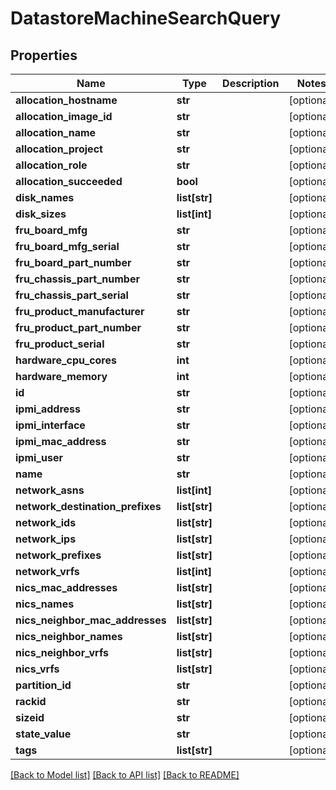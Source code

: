 # DatastoreMachineSearchQuery

## Properties
Name | Type | Description | Notes
------------ | ------------- | ------------- | -------------
**allocation_hostname** | **str** |  | [optional] 
**allocation_image_id** | **str** |  | [optional] 
**allocation_name** | **str** |  | [optional] 
**allocation_project** | **str** |  | [optional] 
**allocation_role** | **str** |  | [optional] 
**allocation_succeeded** | **bool** |  | [optional] 
**disk_names** | **list[str]** |  | [optional] 
**disk_sizes** | **list[int]** |  | [optional] 
**fru_board_mfg** | **str** |  | [optional] 
**fru_board_mfg_serial** | **str** |  | [optional] 
**fru_board_part_number** | **str** |  | [optional] 
**fru_chassis_part_number** | **str** |  | [optional] 
**fru_chassis_part_serial** | **str** |  | [optional] 
**fru_product_manufacturer** | **str** |  | [optional] 
**fru_product_part_number** | **str** |  | [optional] 
**fru_product_serial** | **str** |  | [optional] 
**hardware_cpu_cores** | **int** |  | [optional] 
**hardware_memory** | **int** |  | [optional] 
**id** | **str** |  | [optional] 
**ipmi_address** | **str** |  | [optional] 
**ipmi_interface** | **str** |  | [optional] 
**ipmi_mac_address** | **str** |  | [optional] 
**ipmi_user** | **str** |  | [optional] 
**name** | **str** |  | [optional] 
**network_asns** | **list[int]** |  | [optional] 
**network_destination_prefixes** | **list[str]** |  | [optional] 
**network_ids** | **list[str]** |  | [optional] 
**network_ips** | **list[str]** |  | [optional] 
**network_prefixes** | **list[str]** |  | [optional] 
**network_vrfs** | **list[int]** |  | [optional] 
**nics_mac_addresses** | **list[str]** |  | [optional] 
**nics_names** | **list[str]** |  | [optional] 
**nics_neighbor_mac_addresses** | **list[str]** |  | [optional] 
**nics_neighbor_names** | **list[str]** |  | [optional] 
**nics_neighbor_vrfs** | **list[str]** |  | [optional] 
**nics_vrfs** | **list[str]** |  | [optional] 
**partition_id** | **str** |  | [optional] 
**rackid** | **str** |  | [optional] 
**sizeid** | **str** |  | [optional] 
**state_value** | **str** |  | [optional] 
**tags** | **list[str]** |  | [optional] 

[[Back to Model list]](../README.md#documentation-for-models) [[Back to API list]](../README.md#documentation-for-api-endpoints) [[Back to README]](../README.md)


